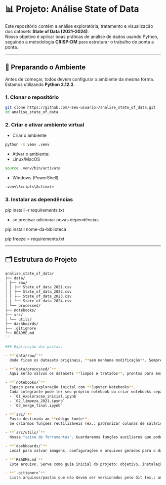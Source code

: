 # 📊 Projeto: Análise State of Data

Este repositório contém a análise exploratória, tratamento e visualização dos datasets **State of Data (2021–2024)**.  
Nosso objetivo é aplicar boas práticas de análise de dados usando Python, seguindo a metodologia **CRISP-DM** para estruturar o trabalho de ponta a ponta.

---

## 🚀 Preparando o Ambiente

Antes de começar, todos devem configurar o ambiente da mesma forma.  
Estamos utilizando **Python 3.12.3**.

### 1. Clonar o repositório

```bash
git clone https://github.com/<seu-usuario>/analise_state_of_data.git
cd analise_state_of_data
```
### 2. Criar e ativar ambiente virtual

- Criar o ambiente
```bash
python -m venv .venv
```

- Ativar o ambiente:
- Linux/MacOS
```bash
source .venv/bin/activate
```
- Windows (PowerShell)
```bash
.venv\Scripts\Activate
```

### 3. Instalar as dependências
pip install -r requirements.txt

- se precisar adicionar novas dependências

  
pip install nome-da-biblioteca


pip freeze > requirements.txt

---

## 🗂 Estrutura do Projeto
```bash
analise_state_of_data/
├── data/
│ ├── raw/
│ │ ├── State_of_data_2021.csv
│ │ ├── State_of_data_2022.csv
│ │ ├── State_of_data_2023.csv
│ │ └── State_of_data_2024.csv
│ └── processed/
├── notebooks/
├── src/
│ └── utils/
├── dashboards/
├── .gitignore
└── README.md
``

### Explicação das pastas:

- **`data/raw/`**  
  Onde ficam os datasets originais, **sem nenhuma modificação**. Sempre preservamos a versão bruta para referência.

- **`data/processed/`**  
  Aqui serão salvos os datasets **limpos e tratados**, prontos para análise ou visualização.

- **`notebooks/`**  
  Espaço para exploração inicial com **Jupyter Notebooks**.  
  Cada integrante pode ter seu próprio notebook ou criar notebooks separados por etapas, exemplo:  
  - `01_exploracao_inicial.ipynb`  
  - `02_limpeza_2021.ipynb`  
  - `03_merge_final.ipynb`  

- **`src/`**  
  Pasta destinada ao **código fonte**.  
  Se criarmos funções reutilizáveis (ex.: padronizar colunas de salários, remover nulos, etc.), elas ficarão aqui.

- **`src/utils/`**  
  Nossa "caixa de ferramentas". Guardaremos funções auxiliares que podem ser reaproveitadas em vários notebooks.

- **`dashboards/`**  
  Local para salvar imagens, configurações e arquivos gerados para o dashboard final.

- **`README.md`**  
  Este arquivo. Serve como guia inicial do projeto: objetivo, instalação e instruções de uso.

- **`.gitignore`**  
  Lista arquivos/pastas que não devem ser versionados pelo Git (ex.: ambiente virtual, cache, arquivos temporários, datasets muito grandes).
